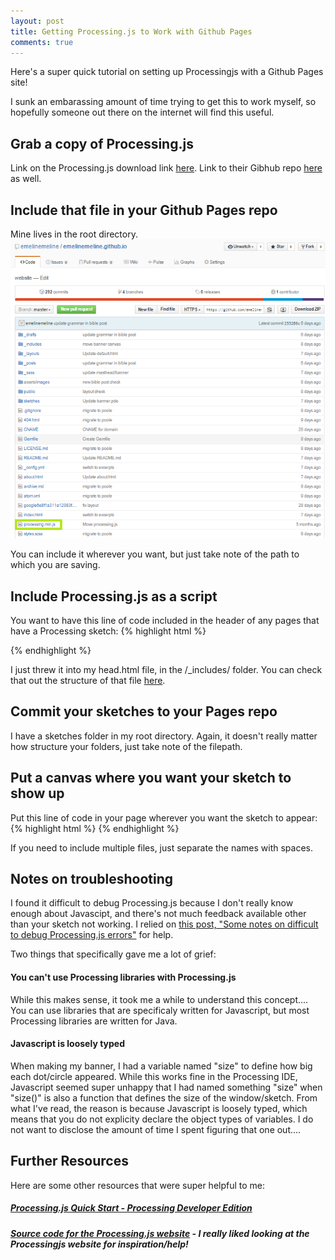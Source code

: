 ```yaml
---
layout: post
title: Getting Processing.js to Work with Github Pages
comments: true
---
```


Here's a super quick tutorial on setting up Processingjs with a Github Pages site!


I sunk an embarassing amount of time trying to get this to work myself, so hopefully someone out there on the internet will find this useful.

<!--more-->

## Grab a copy of Processing.js
Link on the Processing.js download link [here](http://processingjs.org/download/).
Link to their Gibhub repo [here](https://github.com/processing-js/processing-js/) as well.


## Include that file in your Github Pages repo
Mine lives in the root directory.
![Root directory of my Github](/assets/images/pjs1.png)

You can include it wherever you want, but just take note of the path to which you are saving.


## Include Processing.js as a script
You want to have this line of code included in the header of any pages that have a Processing sketch:
{% highlight html %}
<script src="processing-1.0.0.min.js"></script>
{% endhighlight %}

I just threw it into my head.html file, in the /_includes/ folder. You can check that out the structure of that file [here](https://github.com/emelinemeline/emelinemeline.github.io/blob/master/_includes/head.html).


## Commit your sketches to your Pages repo
I have a sketches folder in my root directory. Again, it doesn't really matter how structure your folders, just take note of the filepath.


## Put a canvas where you want your sketch to show up
Put this line of code in your page wherever you want the sketch to appear:
{% highlight html %}
<canvas data-processing-sources="/sketches/example/example.pde"></canvas>
{% endhighlight %}

If you need to include multiple files, just separate the names with spaces.


## Notes on troubleshooting
I found it difficult to debug Processing.js because I don't really know enough about Javascipt, and there's not much feedback available other than your sketch not working.
I relied on [this post, "Some notes on difficult to debug Processing.js errors"](http://go.yuri.at/some-notes-on-difficult-to-debug-processing-js-errors/) for help.


Two things that specifically gave me a lot of grief:

#### You can't use Processing libraries with Processing.js
While this makes sense, it took me a while to understand this concept.... You can use libraries that are specificaly written for Javascript, but most Processing libraries are written for Java.


#### Javascript is loosely typed
When making my banner, I had a variable named "size" to define how big each dot/circle appeared. While this works fine in the Processing IDE, Javascript seemed super unhappy
 that I had named something "size" when "size()" is also a function that defines the size of the window/sketch. From what I've read, the reason is because Javascript is loosely typed, 
 which means that you do not explicity declare the object types of variables. I do not want to disclose the amount of time I spent figuring that one out....

 
## Further Resources
Here are some other resources that were super helpful to me:
##### [Processing.js Quick Start - Processing Developer Edition](http://processingjs.org/articles/p5QuickStart.html)

##### [Source code for the Processing.js website](websitehttps://github.com/processing-js/processing-js.github.io) - I really liked looking at the Processingjs website for inspiration/help!
